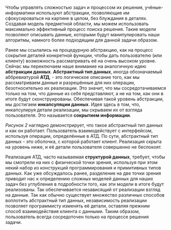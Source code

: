 Чтобы управлять сложностью задач и процессом их решения, учёные-информатики используют абстракции, позволяющие им сфокусироваться на картине в целом, без блуждания в деталях. Создавая модель предметной области, мы можем использовать максимально эффективный процесс поиска решения. Такие модели позволяют описывать данные, которыми будут манипулировать наши алгоритмы, намного более подходящим для данной задачи образом.

Ранее мы ссылались на процедурную абстракцию, как на процесс сокрытия деталей конкретной функции, чтобы дать пользователю (или клиенту) возможность рассматривать её на очень высоком уровне. Сейчас мы переключаем наше внимание на аналогичную идею __абстракции данных__. __Абстрактный тип данных__, иногда обозначаемый аббревиатурой __АТД__, - это логическое описание того, как мы рассматриваем данные и разрешённые для них операции, безотносительно их реализации. Это значит, что мы сосредотачиваемся только на том, что данные из себя представляют, а не на том, как они в итоге будут сконструированы. Обеспечивая такой уровень абстракции, мы достигаем __инкапсуляции данных__. Идея здесь в том, что, инкапсулируя детали реализации, мы скрываем их от взгляда пользователя. Это называется __сокрытием информации__.

_Рисунок 2_ наглядно демонстрирует, что такое абстрактный тип данных и как он работает. Пользователь взаимодействует с интерфейсом, используя операции, определённые в АТД. По сути, абстрактный тип данных - это оболочка, с которой работает клиент. Реализация скрыта на уровень ниже, и её детали пользователя совершенно не беспокоят.

Реализация АТД, часто называемая __структурой данных__, требует, чтобы мы смотрели на них с физической точки зрения, используя при этом некий набор из конструкций программирования и примитивных типов данных. Как уже обсуждалось ранее, разделение на две точки зрения приводит нас к определению сложных моделей данных для наших задач без углубления в подробности того, как эти модели в итоге будут реализованы. Так обеспечивается независящий от реализации взгляд на данные. Так как обычно существует множество различных способов воплотить абстрактный тип данных, независимость реализации позволяет программисту изменять её детали, оставляя прежним способ взаимодействия клиента с данными. Таким образом, пользователь всегда сосредоточен только на процессе решения задачи.